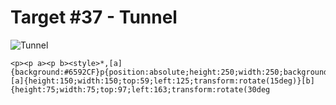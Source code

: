 # Target #37 - Tunnel

![Tunnel](https://cssbattle.dev/targets/37.png)

```
<p><p a><p b><style>*,[a]{background:#6592CF}p{position:absolute;height:250;width:250;background:#243D83;top:9;left:75}[a]{height:150;width:150;top:59;left:125;transform:rotate(15deg)}[b]{height:75;width:75;top:97;left:163;transform:rotate(30deg
```
